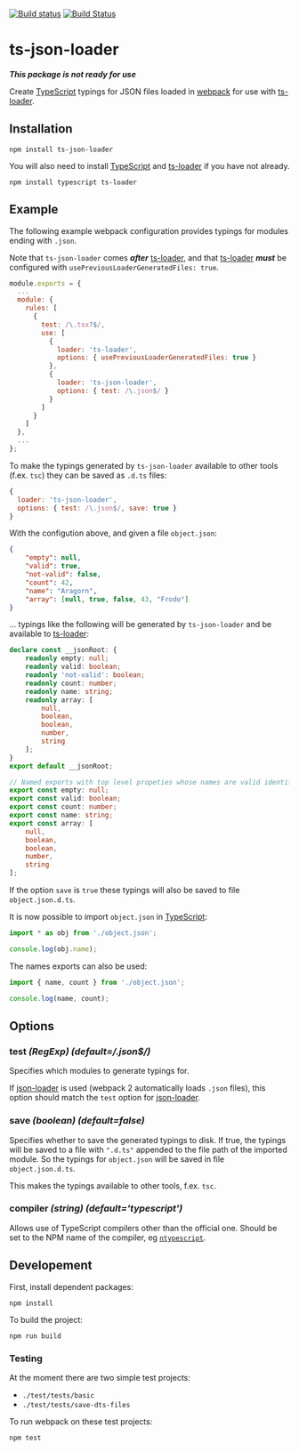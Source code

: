 [![Build status](https://ci.appveyor.com/api/projects/status/lg827hhyt9n4jc11/branch/master?svg=true)](https://ci.appveyor.com/project/MortenHoustonLudvigsen/ts-json-loader/branch/master) [![Build Status](https://travis-ci.org/MortenHoustonLudvigsen/ts-json-loader.svg?branch=master)](https://travis-ci.org/MortenHoustonLudvigsen/ts-json-loader)
# ts-json-loader

**_This package is not ready for use_**

Create [TypeScript](http://www.typescriptlang.org/) typings for JSON files loaded in [webpack](https://webpack.js.org/) for use with [ts-loader](https://github.com/TypeStrong/ts-loader).

## Installation

```
npm install ts-json-loader
```

You will also need to install [TypeScript](http://www.typescriptlang.org/) and [ts-loader](https://github.com/TypeStrong/ts-loader) if you have not already.

```
npm install typescript ts-loader
```

## Example

The following example webpack configuration provides typings for modules ending with `.json`.

Note that `ts-json-loader` comes **_after_** [ts-loader](https://github.com/TypeStrong/ts-loader), and that [ts-loader](https://github.com/TypeStrong/ts-loader) **_must_** be configured with `usePreviousLoaderGeneratedFiles: true`.

```js
module.exports = {
  ...
  module: {
    rules: [
      {
        test: /\.tsx?$/,
        use: [
          {
            loader: 'ts-loader',
            options: { usePreviousLoaderGeneratedFiles: true }
          },
          {
            loader: 'ts-json-loader',
            options: { test: /\.json$/ }
          }
        ]
      }
    ]
  },
  ...
};
```

To make the typings generated by `ts-json-loader` available to other tools (f.ex. `tsc`) they can be saved as `.d.ts` files:

```js
{
  loader: 'ts-json-loader',
  options: { test: /\.json$/, save: true }
}
```

With the configution above, and given a file `object.json`:

```json
{
    "empty": null,
    "valid": true,
    "not-valid": false,
    "count": 42,
    "name": "Aragorn",
    "array": [null, true, false, 43, "Frodo"]
}
```

... typings like the following will be generated by `ts-json-loader` and be available to [ts-loader](https://github.com/TypeStrong/ts-loader):

```typescript
declare const __jsonRoot: {
    readonly empty: null;
    readonly valid: boolean;
    readonly 'not-valid': boolean;
    readonly count: number;
    readonly name: string;
    readonly array: [
        null,
        boolean,
        boolean,
        number,
        string
    ];
}
export default __jsonRoot;

// Named exports with top level propeties whose names are valid identifiers
export const empty: null;
export const valid: boolean;
export const count: number;
export const name: string;
export const array: [
    null,
    boolean,
    boolean,
    number,
    string
];
```

If the option `save` is `true` these typings will also be saved to file `object.json.d.ts`.

It is now possible to import `object.json` in [TypeScript](http://www.typescriptlang.org/):

```typescript
import * as obj from './object.json';

console.log(obj.name);
```

The names exports can also be used:

```typescript
import { name, count } from './object.json';

console.log(name, count);
```

## Options

### test _(RegExp) (default=/\.json$/)_

Specifies which modules to generate typings for.

If [json-loader](https://github.com/webpack-contrib/json-loader) is used (webpack 2 automatically loads `.json` files), this option should match the `test` option for [json-loader](https://github.com/webpack-contrib/json-loader).

### save _(boolean) (default=false)_

Specifies whether to save the generated typings to disk. If true, the typings will be saved to a file with `".d.ts"` appended to the file path of the imported module. So the typings for `object.json` will be saved in file `object.json.d.ts`.

This makes the typings available to other tools, f.ex. `tsc`.

### compiler _(string) (default='typescript')_

Allows use of TypeScript compilers other than the official one. Should be set to the NPM name of the compiler, eg [`ntypescript`](https://github.com/basarat/ntypescript).


## Developement

First, install dependent packages:

```
npm install
```

To build the project:

```
npm run build
```

### Testing

At the moment there are two simple test projects:

* `./test/tests/basic`
* `./test/tests/save-dts-files`

To run webpack on these test projects:

```
npm test
```
